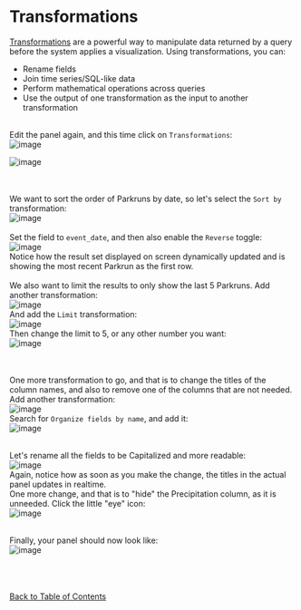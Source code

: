 # Transformations
[Transformations](https://grafana.com/docs/grafana/latest/panels-visualizations/query-transform-data/transform-data/) are a powerful way to manipulate data returned by a query before the system applies a visualization. Using transformations, you can:
- Rename fields
- Join time series/SQL-like data
- Perform mathematical operations across queries
- Use the output of one transformation as the input to another transformation
<br/><br/>

Edit the panel again, and this time click on `Transformations`:<br/>
![image](https://github.com/user-attachments/assets/a186b048-1e91-4ce8-ad4d-20e52696f775)
<br/>

![image](https://github.com/user-attachments/assets/d98b5d06-8c77-4384-a5a5-b67e3ae78bb0)

<br/><br/>
We want to sort the order of Parkruns by date, so let's select the `Sort by` transformation:<br/>
![image](https://github.com/user-attachments/assets/15cf0287-2680-4370-bc14-6e493931c3dc)
<br/><br/>
Set the field to `event_date`, and then also enable the `Reverse` toggle:<br/>
![image](https://github.com/user-attachments/assets/8e3e4f44-77f3-4a1f-a403-9a30cc2e935c)
<br/>
Notice how the result set displayed on screen dynamically updated and is showing the most recent Parkrun as the first row. 
<br/><br/>
We also want to limit the results to only show the last 5 Parkruns. Add another transformation:<br/>
![image](https://github.com/user-attachments/assets/976cc3c4-01d6-43e8-a4ff-e13b392c9232)
<br/>
And add the `Limit` transformation:<br/>
![image](https://github.com/user-attachments/assets/99cbf2e0-2de6-4984-afca-6adb1fbaf937)
<br/>
Then change the limit to 5, or any other number you want:<br/>
![image](https://github.com/user-attachments/assets/e98fa8b1-26a0-43ec-af69-72faea74ee4c)

<br/><br/>
One more transformation to go, and that is to change the titles of the column names, and also to remove one of the columns that are not needed.<br/>
Add another transformation:<br/>
![image](https://github.com/user-attachments/assets/976cc3c4-01d6-43e8-a4ff-e13b392c9232)
<br/>
Search for `Organize fields by name`, and add it:<br/>
![image](https://github.com/user-attachments/assets/ef97822e-2849-4180-95ad-a4d47adbd4d5)
<br/><br/>

Let's rename all the fields to be Capitalized and more readable:<br/>
![image](https://github.com/user-attachments/assets/badc40ae-99c3-4add-9aa0-17faef1a422c)
<br/>
Again, notice how as soon as you make the change, the titles in the actual panel updates in realtime. 
<br/>
One more change, and that is to "hide" the Precipitation column, as it is unneeded. Click the little "eye" icon:<br/>
![image](https://github.com/user-attachments/assets/e7473d09-ec0b-4a5a-a73d-533d5fd5f533)
<br/><br/>

Finally, your panel should now look like:<br/>
![image](https://github.com/user-attachments/assets/fe28efc4-0561-4c16-8fd9-8d4ac9176e6d)
<br/><br/>



<br/><br/>
[Back to Table of Contents](https://github.com/grafana/dashboarding_workshop/blob/main/README.md)
